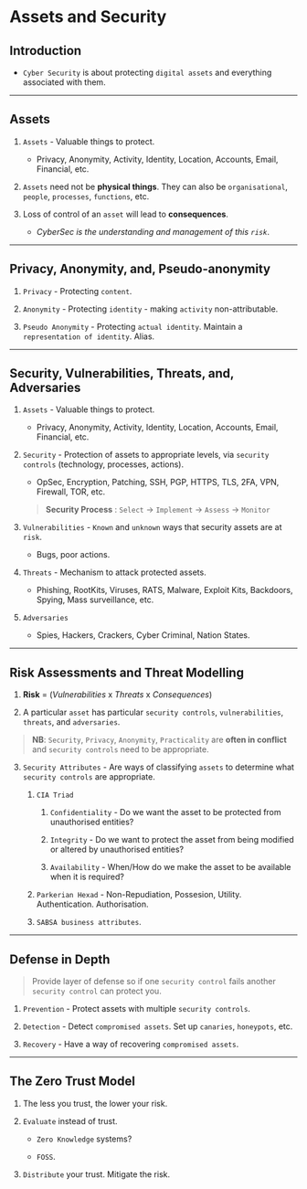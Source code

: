 # Assets and Security

## Introduction

* `Cyber Security` is about protecting `digital assets` and everything associated with them.

---

## Assets

1. `Assets` - Valuable things to protect.

    * Privacy, Anonymity, Activity, Identity, Location, Accounts, Email, Financial, etc.

2. `Assets` need not be __physical things__. They can also be `organisational`, `people`, `processes`, `functions`, etc. 

3. Loss of control of an `asset` will lead to __consequences__. 

    * _CyberSec is the understanding and management of this `risk`_.

---

## Privacy, Anonymity, and, Pseudo-anonymity

1. `Privacy` - Protecting `content`.

2. `Anonymity` - Protecting `identity` - making `activity` non-attributable.

3. `Pseudo Anonymity` - Protecting `actual identity`. Maintain a `representation of identity`. Alias.

---

## Security, Vulnerabilities, Threats, and, Adversaries

1. `Assets` - Valuable things to protect.

    * Privacy, Anonymity, Activity, Identity, Location, Accounts, Email, Financial, etc.

2. `Security` - Protection of assets to appropriate levels, via `security controls` (technology, processes, actions).

    * OpSec, Encryption, Patching, SSH, PGP, HTTPS, TLS, 2FA, VPN, Firewall, TOR, etc.

    > __Security Process__ : `Select` -> `Implement` -> `Assess` -> `Monitor`

3. `Vulnerabilities` - `Known` and `unknown` ways that security assets are at `risk`.

    * Bugs, poor actions.

4. `Threats` - Mechanism to attack protected assets.

    * Phishing, RootKits, Viruses, RATS, Malware, Exploit Kits, Backdoors, Spying, Mass surveillance, etc.

5. `Adversaries`

    * Spies, Hackers, Crackers, Cyber Criminal, Nation States.

---

## Risk Assessments and Threat Modelling

1. __Risk__ = (_Vulnerabilities_ x _Threats_ x _Consequences_)

2. A particular `asset` has particular `security controls`, `vulnerabilities`, `threats`, and `adversaries`.

> __NB__: `Security`, `Privacy`, `Anonymity`, `Practicality` are __often in conflict__ and `security controls` need to be appropriate.

3. `Security Attributes` - Are ways of classifying `assets` to determine what `security controls` are appropriate.

    1. `CIA Triad`

        1. `Confidentiality` - Do we want the asset to be protected from unauthorised entities?

        2. `Integrity` - Do we want to protect the asset from being modified or altered by unauthorised entities?

        3. `Availability` - When/How do we make the asset to be available when it is required?
    
    2. `Parkerian Hexad` - Non-Repudiation, Possesion, Utility. Authentication. Authorisation. 
    
    3. `SABSA business attributes`.

---

## Defense in Depth

> Provide layer of defense so if one `security control` fails another `security control` can protect you.

1. `Prevention` - Protect assets with multiple `security controls`.

2. `Detection` - Detect `compromised assets`. Set up `canaries`, `honeypots`, etc.

3. `Recovery` - Have a way of recovering `compromised assets`.

---

## The Zero Trust Model

1. The less you trust, the lower your risk.

2. `Evaluate` instead of trust. 

    * `Zero Knowledge` systems?

    * `FOSS`.

3. `Distribute` your trust. Mitigate the risk.

